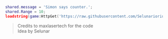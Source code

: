 ```lua
shared.message = 'Simon says counter.';
shared.Range = 10;
loadstring(game:HttpGet('https://raw.githubusercontent.com/Selunariorium/Dex/refs/heads/main/counter%20bait.lua'))
```

> Credits to maxlasertech for the code\
> Idea by Selunar

